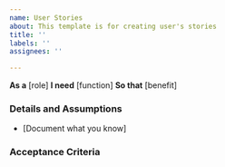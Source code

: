 ```yaml
---
name: User Stories
about: This template is for creating user's stories
title: ''
labels: ''
assignees: ''

---
```


**As a** [role]
**I need** [function]
**So that** [benefit]

### Details and Assumptions

- [Document what you know]

### Acceptance Criteria
